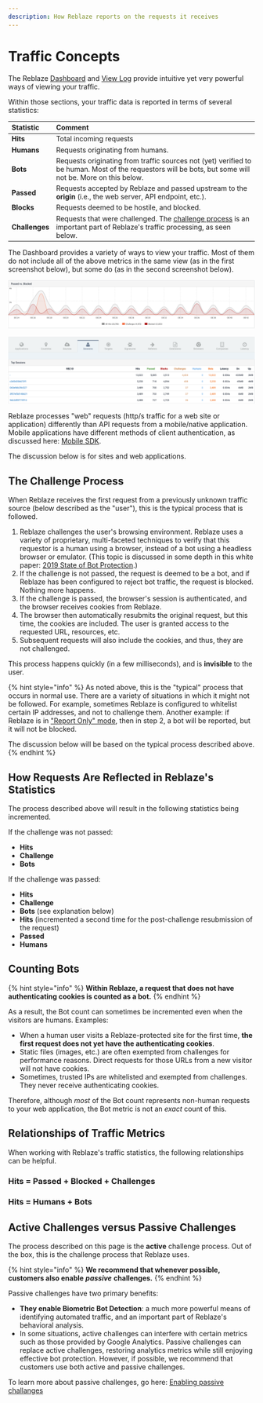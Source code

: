 ```yaml
---
description: How Reblaze reports on the requests it receives
---
```


# Traffic Concepts

The Reblaze [Dashboard](dashboard.md) and [View Log](view-log.md) provide intuitive yet very powerful ways of viewing your traffic.

Within those sections, your traffic data is reported in terms of several statistics: 

| Statistic | Comment |
| :--- | :--- |
| **Hits** | Total incoming requests |
| **Humans** | Requests originating from humans. |
| **Bots** | Requests originating from traffic sources not \(yet\) verified to be human. Most of the requestors will be bots, but some will not be. More on this below. |
| **Passed** | Requests accepted by Reblaze and passed upstream to the **origin** \(i.e., the web server, API endpoint, etc.\). |
| **Blocks** | Requests deemed to be hostile, and blocked. |
| **Challenges** | Requests that were challenged. The [challenge process](traffic-concepts.md#the-challenge-process) is an important part of Reblaze's traffic processing, as seen below. |

The Dashboard provides a variety of ways to view your traffic. Most of them do not include all of the above metrics in the same view \(as in the first screenshot below\), but some do \(as in the second screenshot below\).

![This graph shows Hits, Challenges, and Blocked](../../.gitbook/assets/screenshot-2020-01-02-10.55.19.png)

![The Top Sessions view shows all the metrics](../../.gitbook/assets/screenshot-2020-01-02-10.59.10.png)

Reblaze processes "web" requests \(http/s traffic for a web site or application\) differently than API requests from a mobile/native application. Mobile applications have different methods of client authentication, as discussed here: [Mobile SDK](../../using-the-product/reblaze-api-1/mobile-sdk.md). 

The discussion below is for sites and web applications.

## The Challenge Process

When Reblaze receives the first request from a previously unknown traffic source \(below described as the "user"\), this is the typical process that is followed.

1. Reblaze challenges the user's browsing environment. Reblaze uses a variety of proprietary, multi-faceted techniques to verify that this requestor is a human using a browser, instead of a bot using a headless browser or emulator. \(This topic is discussed in some depth in this white paper: [2019 State of Bot Protection](https://www.reblaze.com/resources/white-papers/2019-state-bot-protection/).\)
2. If the challenge is not passed, the request is deemed to be a bot, and if Reblaze has been configured to reject bot traffic, the request is blocked. Nothing more happens.
3. If the challenge is passed, the browser's session is authenticated, and the browser receives cookies from Reblaze.
4. The browser then automatically resubmits the original request, but this time, the cookies are included. The user is granted access to the requested URL, resources, etc.
5. Subsequent requests will also include the cookies, and thus, they are not challenged.

This process happens quickly \(in a few milliseconds\), and is **invisible** to the user.  

{% hint style="info" %}
As noted above, this is the "typical" process that occurs in normal use. There are a variety of situations in which it might not be followed.  For example, sometimes Reblaze is configured to whitelist certain IP addresses, and not to challenge them. Another example: if Reblaze is in ["Report Only" mode](../settings/web-proxy/security-profiles.md#enabling-report-only-mode), then in step 2, a bot will be reported, but it will not be blocked. 

The discussion below will be based on the typical process described above.
{% endhint %}

## How Requests Are Reflected in Reblaze's Statistics

The process described above will result in the following statistics being incremented.

If the challenge was not passed:

* **Hits**
* **Challenge**
* **Bots**

If the challenge was passed:

* **Hits** 
* **Challenge**
* **Bots** \(see explanation below\)
* **Hits** \(incremented a second time for the post-challenge resubmission of the request\)
* **Passed**
* **Humans**

## Counting Bots

{% hint style="info" %}
**Within Reblaze, a request that does not have authenticating cookies is counted as a bot.**
{% endhint %}

As a result, the Bot count can sometimes be incremented even when the visitors are humans. Examples:

* When a human user visits a Reblaze-protected site for the first time, **the first request does not yet have the authenticating cookies**. 
* Static files \(images, etc.\) are often exempted from challenges for performance reasons. Direct requests for those URLs from a new visitor will not have cookies.
* Sometimes, trusted IPs are whitelisted and exempted from challenges. They never receive authenticating cookies.

Therefore, although _most_ of the Bot count represents non-human requests to your web application, the Bot metric is not an _exact_ count of this. 

## Relationships of Traffic Metrics

When working with Reblaze's traffic statistics, the following relationships can be helpful.

### **Hits = Passed + Blocked + Challenges**

### **Hits = Humans + Bots**

## Active Challenges versus Passive Challenges

The process described on this page is the **active** challenge process. Out of the box, this is the challenge process that Reblaze uses.

{% hint style="info" %}
**We recommend that whenever possible, customers also enable** _**passive**_ **challenges.** 
{% endhint %}

Passive challenges have two primary benefits:

* **They enable Biometric Bot Detection**: a much more powerful means of identifying automated traffic, and an important part of Reblaze's behavioral analysis.
* In some situations, active challenges can interfere with certain metrics such as those provided by Google Analytics. Passive challenges can replace active challenges, restoring analytics metrics while still enjoying effective bot protection. However, if possible, we recommend that customers use both active and passive challenges.

To learn more about passive challenges, go here: [Enabling passive challanges ](../../using-the-product/best-practices/enabling-passive-challenges.md)



